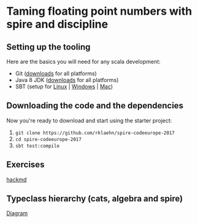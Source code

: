 # Taming floating point numbers with spire and discipline

## Setting up the tooling

Here are the basics you will need for any scala development:

-   Git ([downloads](https://git-scm.com/downloads) for all platforms)
-   Java 8 JDK ([downloads](http://www.oracle.com/technetwork/java/javase/downloads/jdk8-downloads-2133151.html) for all
    platforms)
-   SBT (setup for [Linux](http://www.scala-sbt.org/0.13/docs/Installing-sbt-on-Linux.html) \|
    [Windows](http://www.scala-sbt.org/0.13/docs/Installing-sbt-on-Windows.html) \|
    [Mac](http://www.scala-sbt.org/0.13/docs/Installing-sbt-on-Mac.html))

## Downloading the code and the dependencies

Now you're ready to download and start using the starter project:

1. `git clone https://github.com/rklaehn/spire-codeeurope-2017`
1. `cd spire-codeeurope-2017`
1. `sbt test:compile`

## Exercises

[hackmd](https://hackmd.io/s/B1t1ST5JM)

## Typeclass hierarchy (cats, algebra and spire)

[Diagram](https://www.draw.io/?lightbox=1&target=blank&highlight=0000ff&edit=_blank&layers=1&nav=1&title=typeclass%20hierarchy#Uhttps%3A%2F%2Fraw.githubusercontent.com%2Frklaehn%2Fspire-codeeurope-2017%2Fmaster%2Ftypeclass%2520hierarchy)
